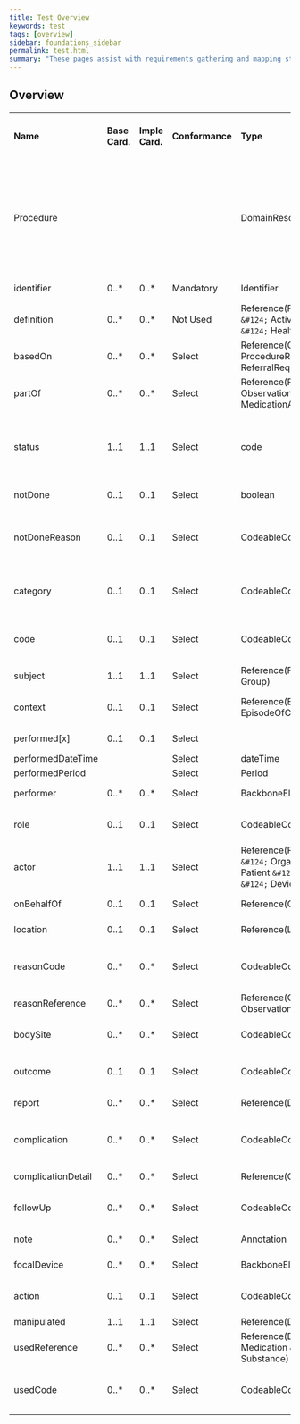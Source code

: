 ```yaml
---
title: Test Overview
keywords: test
tags: [overview]
sidebar: foundations_sidebar
permalink: test.html
summary: "These pages assist with requirements gathering and mapping stages of an ITK3 Messaging Solution development process."
---
```


## Overview ##

|   |  |  |  |  |  |  |
|  ------ | ------ | ------ | ------ | ------ | ------ | ------ |
|  **Name** | **Base Card.** | **Imple Card.** | **Conformance** | **Type** | **Description & Constraints** | **Additional Constraints For This Implementation** |
|  Procedure |  |  |  | DomainResource | An action that is being or was performed on a patient<br/>+ Reason not done is only permitted if notDone indicator is true<br/>Elements defined in Ancestors: id, meta, implicitRules, language, text, contained, extension, modifierExtension |  |
|  identifier | 0..* | 0..* | Mandatory | Identifier | External Identifiers for this procedure |  |
|  definition | 0..* | 0..* | Not Used | Reference(PlanDefinition <code>&amp;#124;</code> ActivityDefinition <code>&amp;#124;</code> HealthcareService) | Instantiates protocol or definition |  |
|  basedOn | 0..* | 0..* | Select | Reference(CarePlan <code>&amp;#124;</code> ProcedureRequest <code>&amp;#124;</code> ReferralRequest) | A request for this procedure |  |
|  partOf | 0..* | 0..* | Select | Reference(Procedure <code>&amp;#124;</code> Observation <code>&amp;#124;</code> MedicationAdministration) | Part of referenced event |  |
|  status | 1..1 | 1..1 | Select | code | preparation <code>&amp;#124;</code> in-progress <code>&amp;#124;</code> suspended <code>&amp;#124;</code> aborted <code>&amp;#124;</code> completed <code>&amp;#124;</code> entered-in-error <code>&amp;#124;</code> unknown<br/>EventStatus (Required) |  |
|  notDone | 0..1 | 0..1 | Select | boolean | True if procedure was not performed as scheduled |  |
|  notDoneReason | 0..1 | 0..1 | Select | CodeableConcept | Reason procedure was not performed<br/>Procedure Not Performed Reason (SNOMED-CT) (Example) |  |
|  category | 0..1 | 0..1 | Select | CodeableConcept | Classification of the procedure<br/>Procedure Category Codes (SNOMED CT) (Example) |  |
|  code | 0..1 | 0..1 | Select | CodeableConcept | Identification of the procedure<br/>Procedure Codes (SNOMED CT) (Example) |  |
|  subject | 1..1 | 1..1 | Select | Reference(Patient <code>&amp;#124;</code> Group) | Who the procedure was performed on |  |
|  context | 0..1 | 0..1 | Select | Reference(Encounter <code>&amp;#124;</code> EpisodeOfCare) | Encounter or episode associated with the procedure |  |
|  performed[x] | 0..1 | 0..1 | Select |  | Date/Period the procedure was performed |  |
|  performedDateTime |  |  | Select | dateTime |  |  |
|  performedPeriod |  |  | Select | Period |  |  |
|  performer | 0..* | 0..* | Select | BackboneElement | The people who performed the procedure |  |
|  role | 0..1 | 0..1 | Select | CodeableConcept | The role the actor was in<br/>Procedure Performer Role Codes (Example) |  |
|  actor | 1..1 | 1..1 | Select | Reference(Practitioner <code>&amp;#124;</code> Organization <code>&amp;#124;</code> Patient <code>&amp;#124;</code> RelatedPerson <code>&amp;#124;</code> Device) | The reference to the practitioner |  |
|  onBehalfOf | 0..1 | 0..1 | Select | Reference(Organization) | Organization the device or practitioner was acting for |  |
|  location | 0..1 | 0..1 | Select | Reference(Location) | Where the procedure happened |  |
|  reasonCode | 0..* | 0..* | Select | CodeableConcept | Coded reason procedure performed<br/>Procedure Reason Codes (Example) |  |
|  reasonReference | 0..* | 0..* | Select | Reference(Condition <code>&amp;#124;</code> Observation) | Condition that is the reason the procedure performed |  |
|  bodySite | 0..* | 0..* | Select | CodeableConcept | Target body sites<br/>SNOMED CT Body Structures (Example) |  |
|  outcome | 0..1 | 0..1 | Select | CodeableConcept | The result of procedure<br/>Procedure Outcome Codes (SNOMED CT) (Example) |  |
|  report | 0..* | 0..* | Select | Reference(DiagnosticReport) | Any report resulting from the procedure |  |
|  complication | 0..* | 0..* | Select | CodeableConcept | Complication following the procedure<br/>Condition/Problem/Diagnosis Codes (Example) |  |
|  complicationDetail | 0..* | 0..* | Select | Reference(Condition) | A condition that is a result of the procedure |  |
|  followUp | 0..* | 0..* | Select | CodeableConcept | Instructions for follow up<br/>Procedure Follow up Codes (SNOMED CT) (Example) |  |
|  note | 0..* | 0..* | Select | Annotation | Additional information about the procedure |  |
|  focalDevice | 0..* | 0..* | Select | BackboneElement | Device changed in procedure |  |
|  action | 0..1 | 0..1 | Select | CodeableConcept | Kind of change to device<br/>Procedure Device Action Codes (Preferred) |  |
|  manipulated | 1..1 | 1..1 | Select | Reference(Device) | Device that was changed |  |
|  usedReference | 0..* | 0..* | Select | Reference(Device <code>&amp;#124;</code> Medication <code>&amp;#124;</code> Substance) | Items used during procedure |  |
|  usedCode | 0..* | 0..* | Select | CodeableConcept | Coded items used during the procedure<br/>FHIR Device Types (Example) |  |



